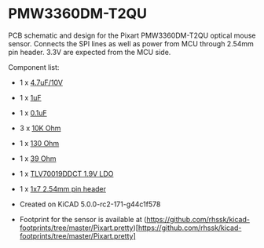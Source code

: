 # PMW3360DM-T2QU

PCB schematic and design for the Pixart PMW3360DM-T2QU optical mouse sensor. Connects the SPI lines as well as power
from MCU through 2.54mm pin header. 3.3V are expected from the MCU side.

Component list:
* 1 x [4.7uF/10V](http://uk.farnell.com/multicomp/mctt21f475z100ct/cap-mlcc-y5v-4-7uf-10v-0805-reel/dp/2666292)
* 1 x [1uF](http://uk.farnell.com/walsin/0805b105k100ct/cap-mlcc-x7r-1uf-10v-0805-reel/dp/2495444)
* 1 x [0.1uF](http://uk.farnell.com/walsin/0805b104k500ct/capacitor-mlcc-x7r-0-1uf-50v-0805/dp/2496944RL)
* 3 x [10K Ohm](http://uk.farnell.com/multicomp/mcwr08x1002ftl/res-thick-film-10k-1-0-125w-0805/dp/2447553)
* 1 x [130 Ohm](http://uk.farnell.com/multicomp/mcwr08x1300ftl/res-thick-film-130-ohm-1-0-125w/dp/2447568?ost=2447568)
* 1 x [39 Ohm](http://uk.farnell.com/multicomp/mcwr08x39r0ftl/res-thick-film-39r-1-0-125w-0805/dp/2447647?ost=2447647)
* 1 x [TLV70019DDCT 1.9V LDO](http://uk.farnell.com/texas-instruments/tlv70019ddct/ldo-reg-0-175vdo-0-2a-1-9v-5sot23/dp/2144265)
* 1 x [1x7 2.54mm pin header](http://uk.farnell.com/amphenol-fci/68000-107hlf/board-to-board-header-7-position/dp/1924186)

* Created on KiCAD 5.0.0-rc2-171-g44c1f578
* Footprint for the sensor is available at (https://github.com/rhssk/kicad-footprints/tree/master/Pixart.pretty)[https://github.com/rhssk/kicad-footprints/tree/master/Pixart.pretty]
